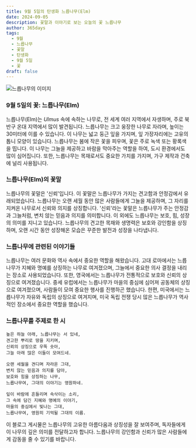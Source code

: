```yaml
---
title: 9월 5일의 탄생화 느릅나무(Elm)
date: 2024-09-05
description: 꽃말과 이야기로 보는 오늘의 꽃 느릅나무
author: 365days
tags:
  - 9월
  - 느릅나무
  - 꽃말
  - 탄생화
  - 9월 5일
  - 꽃
draft: false
---
```



![느릅나무의 이미지](https://cdn.pixabay.com/photo/2013/06/26/21/14/leaves-141613_640.jpg#center)


### 9월 5일의 꽃: 느릅나무(Elm)

느릅나무(Elm)는 *Ulmus* 속에 속하는 나무로, 전 세계 여러 지역에서 자생하며, 주로 북반구 온대 지역에서 많이 발견됩니다. 느릅나무는 크고 웅장한 나무로 자라며, 높이는 30미터에 이를 수 있습니다. 이 나무는 넓고 둥근 잎을 가지며, 잎 가장자리에는 고유의 톱니 모양이 있습니다. 느릅나무는 봄에 작은 꽃을 피우며, 꽃은 주로 녹색 또는 황록색을 띱니다. 이 나무는 그늘을 제공하고 바람을 막아주는 역할을 하여, 도시 환경에서도 많이 심어집니다. 또한, 느릅나무는 목재로서도 중요한 가치를 가지며, 가구 제작과 건축에 널리 사용됩니다.

### 느릅나무(Elm)의 꽃말

느릅나무의 꽃말은 '신뢰'입니다. 이 꽃말은 느릅나무가 가지는 견고함과 안정감에서 유래되었습니다. 느릅나무는 오랜 세월 동안 많은 사람들에게 그늘을 제공하며, 그 자리를 지켜온 나무로서 신뢰와 의지를 상징합니다. '신뢰'라는 꽃말은 느릅나무가 주는 안정감과 그늘처럼, 변치 않는 믿음과 의지를 의미합니다. 이 외에도 느릅나무는 보호, 힘, 성장의 의미를 지니고 있습니다. 느릅나무의 견고한 목재와 생명력은 보호와 강인함을 상징하며, 오랜 시간 동안 성장해온 모습은 꾸준한 발전과 성장을 나타냅니다.

### 느릅나무에 관련된 이야기들

느릅나무는 여러 문화와 역사 속에서 중요한 역할을 해왔습니다. 고대 로마에서는 느릅나무가 지혜와 명예를 상징하는 나무로 여겨졌으며, 그늘에서 중요한 의사 결정을 내리는 장소로 사용되었습니다. 또한, 영국에서는 느릅나무가 전통적으로 보호와 신뢰의 상징으로 여겨졌습니다. 중세 유럽에서는 느릅나무가 마을의 중심에 심어져 공동체의 상징으로 여겨졌으며, 사람들이 모여 중요한 행사를 진행하곤 했습니다. 한편, 미국에서는 느릅나무가 자유와 독립의 상징으로 여겨지며, 미국 독립 전쟁 당시 많은 느릅나무가 역사적인 장소에서 중요한 역할을 했습니다.

### 느릅나무를 주제로 한 시

	높은 하늘 아래, 느릅나무는 서 있네,
	견고한 뿌리로 땅을 지키며,
	신뢰의 상징으로 우뚝 솟아,
	그늘 아래 많은 이들이 모여드네.
	
	오랜 세월을 견디며 자라온 그대,
	변치 않는 믿음과 의지를 담아,
	보호와 힘을 상징하는 나무,
	느릅나무여, 그대의 이야기는 영원하네.
	
	잎이 바람에 흔들리며 속삭이는 소리,
	그 속에 담긴 지혜와 명예의 이야기,
	마을의 중심에서 빛나는 그대,
	느릅나무여, 영원히 기억될 그대의 이름.

이 블로그 게시물은 느릅나무의 고유한 아름다움과 상징성을 잘 보여주며, 독자들에게 이 나무의 깊은 의미를 전달하고자 합니다. 느릅나무의 강인함과 신뢰가 많은 사람들에게 감동을 줄 수 있기를 바랍니다.
